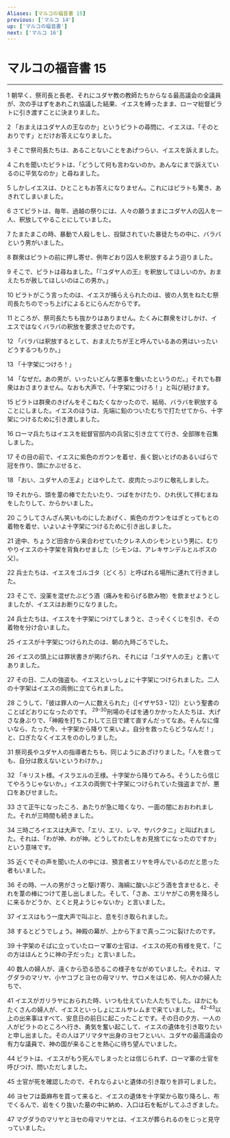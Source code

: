 ```yaml
---
Aliases: [マルコの福音書 15]
previous: ['マルコ 14']
up: ['マルコの福音書']
next: ['マルコ 16']
---
```

# マルコの福音書 15

***




1 
朝早く、祭司長と長老、それにユダヤ教の教師たちからなる最高議会の全議員が、次の手はずをあれこれ協議した結果、イエスを縛ったまま、ローマ総督ピラトに引き渡すことに決まりました。 



2 
「おまえはユダヤ人の王なのか」というピラトの尋問に、イエスは、「そのとおりです」とだけお答えになりました。 



3 
そこで祭司長たちは、あることないことをあげつらい、イエスを訴えました。 



4 
これを聞いたピラトは、「どうして何も言わないのか。あんなにまで訴えているのに平気なのか」と尋ねました。 



5 
しかしイエスは、ひとこともお答えになりません。これにはピラトも驚き、あきれてしまいました。 



6 
さてピラトは、毎年、過越の祭りには、人々の願うままにユダヤ人の囚人を一人、釈放してやることにしていました。 



7 
たまたまこの時、暴動で人殺しをし、投獄されていた暴徒たちの中に、バラバという男がいました。 



8 
群衆はピラトの前に押し寄せ、例年どおり囚人を釈放するよう迫りました。 



9 
そこで、ピラトは尋ねました。「『ユダヤ人の王』を釈放してほしいのか。おまえたちが赦してほしいのはこの男か。」 



10 
ピラトがこう言ったのは、イエスが捕らえられたのは、彼の人気をねたむ祭司長たちのでっち上げによるとにらんだからです。 



11 
ところが、祭司長たちも抜かりはありません。たくみに群衆をけしかけ、イエスではなくバラバの釈放を要求させたのです。 



12 
「バラバは釈放するとして、おまえたちが王と呼んでいるあの男はいったいどうするつもりか。」 



13 
「十字架につけろ！」 



14 
「なぜだ。あの男が、いったいどんな悪事を働いたというのだ。」それでも群衆はおさまりません。なおも大声で、「十字架につけろ！」と叫び続けます。 



15 
ピラトは群衆のきげんをそこねたくなかったので、結局、バラバを釈放することにしました。イエスのほうは、先端に鉛のついたむちで打たせてから、十字架につけるために引き渡しました。 



16 
ローマ兵たちはイエスを総督官邸内の兵営に引き立てて行き、全部隊を召集しました。 



17 
その目の前で、イエスに紫色のガウンを着せ、長く鋭いとげのあるいばらで冠を作り、頭にかぶせると、 



18 
「おい、ユダヤ人の王よ」とはやしたて、皮肉たっぷりに敬礼しました。 



19 
それから、頭を葦の棒でたたいたり、つばをかけたり、ひれ伏して拝むまねをしたりして、からかいました。 



20 
こうしてさんざん笑いものにしたあげく、紫色のガウンをはぎとってもとの着物を着せ、いよいよ十字架につけるために引き出しました。 



21 
途中、ちょうど田舎から来合わせていたクレネ人のシモンという男に、むりやりイエスの十字架を背負わせました〔シモンは、アレキサンデルとルポスの父〕。 



22 
兵士たちは、イエスをゴルゴタ〔どくろ〕と呼ばれる場所に連れて行きました。 



23 
そこで、没薬を混ぜたぶどう酒（痛みを和らげる飲み物）を飲ませようとしましたが、イエスはお断りになりました。 



24 
兵士たちは、イエスを十字架につけてしまうと、さっそくくじを引き、その着物を分け合いました。 



25 
イエスが十字架につけられたのは、朝の九時ごろでした。 



26 
イエスの頭上には罪状書きが掲げられ、それには「ユダヤ人の王」と書いてありました。 



27 
その日、二人の強盗も、イエスといっしょに十字架につけられました。二人の十字架はイエスの両側に立てられました。 



28 
こうして、「彼は罪人の一人に数えられた」（[イザヤ53・12]）という聖書のことばどおりになったのです。 <sup class="versenum">29-30</sup>刑場のそばを通りかかった人たちは、大げさな身ぶりで、「神殿を打ちこわして三日で建て直すんだってなあ。そんなに偉いなら、たった今、十字架から降りて来いよ。自分を救ったらどうなんだ！」と、口ぎたなくイエスをののしりました。 



31 
祭司長やユダヤ人の指導者たちも、同じようにあざけりました。「人を救っても、自分は救えないというわけか。」 



32 
「キリスト様。イスラエルの王様。十字架から降りてみろ。そうしたら信じてやろうじゃないか。」イエスの両側で十字架につけられていた強盗までが、悪口をあびせました。 



33 
さて正午になったころ、あたりが急に暗くなり、一面の闇におおわれました。それが三時間も続きました。 



34 
三時ごろイエスは大声で、「エリ、エリ、レマ、サバクタニ」と叫ばれました。それは、「わが神、わが神。どうしてわたしをお見捨てになったのですか」という意味です。 



35 
近くでその声を聞いた人の中には、預言者エリヤを呼んでいるのだと思った者もいました。 



36 
その時、一人の男がさっと駆け寄り、海綿に酸いぶどう酒を含ませると、それを葦の棒につけて差し出しました。そして、「さあ、エリヤがこの男を降ろしに来るかどうか、とくと見ようじゃないか」と言いました。 



37 
イエスはもう一度大声で叫ぶと、息を引き取られました。 



38 
するとどうでしょう。神殿の幕が、上から下まで真っ二つに裂けたのです。 



39 
十字架のそばに立っていたローマ軍の士官は、イエスの死の有様を見て、「この方はほんとうに神の子だった」と言いました。 



40 
数人の婦人が、遠くから恐る恐るこの様子をながめていました。それは、マグダラのマリヤ、小ヤコブとヨセの母マリヤ、サロメをはじめ、何人かの婦人たちで、 



41 
イエスがガリラヤにおられた時、いつも仕えていた人たちでした。ほかにもたくさんの婦人が、イエスといっしょにエルサレムまで来ていました。 <sup class="versenum">42-43</sup>以上の出来事はすべて、安息日の前日に起こったことです。その日の夕方、一人の人がピラトのところへ行き、勇気を奮い起こして、イエスの遺体を引き取りたいと申し出ました。その人はアリマタヤ出身のヨセフといい、ユダヤの最高議会の有力な議員で、神の国が来ることを熱心に待ち望んでいました。 



44 
ピラトは、イエスがもう死んでしまったとは信じられず、ローマ軍の士官を呼びつけ、問いただしました。 



45 
士官が死を確認したので、それならよいと遺体の引き取りを許可しました。 



46 
ヨセフは亜麻布を買って来ると、イエスの遺体を十字架から取り降ろし、布でくるんで、岩をくり抜いた墓の中に納め、入口は石を転がしてふさぎました。 



47 
マグダラのマリヤとヨセの母マリヤとは、イエスが葬られるのをじっと見守っていました。
